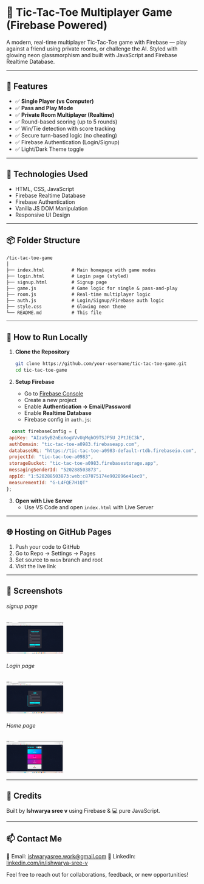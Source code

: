 # 🔷 Tic-Tac-Toe Multiplayer Game (Firebase Powered)

A modern, real-time multiplayer Tic-Tac-Toe game with Firebase — play against a friend using private rooms, or challenge the AI. Styled with glowing neon glassmorphism and built with JavaScript and Firebase Realtime Database.

---

## 🚀 Features

- ✅ **Single Player (vs Computer)**
- ✅ **Pass and Play Mode**
- ✅ **Private Room Multiplayer (Realtime)**
- ✅ Round-based scoring (up to 5 rounds)
- ✅ Win/Tie detection with score tracking
- ✅ Secure turn-based logic (no cheating)
- ✅ Firebase Authentication (Login/Signup)
- ✅ Light/Dark Theme toggle

---

## 🧪 Technologies Used

- HTML, CSS, JavaScript  
- Firebase Realtime Database  
- Firebase Authentication  
- Vanilla JS DOM Manipulation  
- Responsive UI Design

---

## 📦 Folder Structure

```
/tic-tac-toe-game
│
├── index.html          # Main homepage with game modes
├── login.html          # Login page (styled)
├── signup.html         # Signup page
├── game.js             # Game logic for single & pass-and-play
├── room.js             # Real-time multiplayer logic
├── auth.js             # Login/Signup/Firebase auth logic
├── style.css           # Glowing neon theme
└── README.md           # This file
```

---

## 🔧 How to Run Locally

1. **Clone the Repository**
   ```bash
   git clone https://github.com/your-username/tic-tac-toe-game.git
   cd tic-tac-toe-game
   ```

2. **Setup Firebase**

   - Go to [Firebase Console](https://console.firebase.google.com/)
   - Create a new project
   - Enable **Authentication → Email/Password**
   - Enable **Realtime Database**
   - Firebase config in `auth.js`:
     
 ```js
   const firebaseConfig = {
  apiKey: "AIzaSyB2nEoXogVVvUqMqhO9TSJP5U_2PtJEC3k",
  authDomain: "tic-tac-toe-a0983.firebaseapp.com",
  databaseURL: "https://tic-tac-toe-a0983-default-rtdb.firebaseio.com",
  projectId: "tic-tac-toe-a0983",
  storageBucket: "tic-tac-toe-a0983.firebasestorage.app",
  messagingSenderId: "520288503873",
  appId: "1:520288503873:web:c87075174e902896e41ec0",
  measurementId: "G-L4FQE7H1QT"
 };
 ```
  

3. **Open with Live Server**
   - Use VS Code and open `index.html` with Live Server

---

## 🌐 Hosting on GitHub Pages

1. Push your code to GitHub
2. Go to Repo → Settings → Pages
3. Set source to `main` branch and root
4. Visit the live link

---

## 📸 Screenshots
###### signup page
<img hieght ="150" width="150" src="https://github.com/ishwaryasree2320/tic-tac-toe-game-/blob/main/assests/Screenshot%20(287).png?raw=true"/>

###### Login page
<img hieght ="150" width="150" src="https://github.com/ishwaryasree2320/tic-tac-toe-game-/blob/main/assests/Screenshot%20(288).png?raw=true"/>

###### Home page
<img hieght ="150" width="150" src="https://github.com/ishwaryasree2320/tic-tac-toe-game-/blob/main/assests/Screenshot%20(289).png?raw=true"/>

---
## 🙌 Credits

Built by **Ishwarya sree v** using Firebase & 💻 pure JavaScript.

---

## 📫 Contact Me

📧 Email: ishwaryasree.work@gmail.com 
🔗 LinkedIn: [linkedin.com/in/ishwarya-sree-v](https://www.linkedin.com/in/contactishwarya?utm_source=share&utm_campaign=share_via&utm_content=profile&utm_medium=android_app)

Feel free to reach out for collaborations, feedback, or new opportunities!
